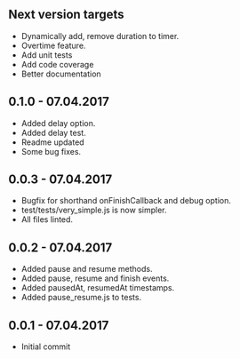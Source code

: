 ## Next version targets
- Dynamically add, remove duration to timer.
- Overtime feature.
- Add unit tests
- Add code coverage
- Better documentation

## 0.1.0 - 07.04.2017
- Added delay option.
- Added delay test.
- Readme updated
- Some bug fixes.

## 0.0.3 - 07.04.2017
- Bugfix for shorthand onFinishCallback and debug option.
- test/tests/very_simple.js is now simpler.
- All files linted.

## 0.0.2 - 07.04.2017
- Added pause and resume methods.
- Added pause, resume and finish events.
- Added pausedAt, resumedAt timestamps.
- Added pause_resume.js to tests.

## 0.0.1 - 07.04.2017
- Initial commit
